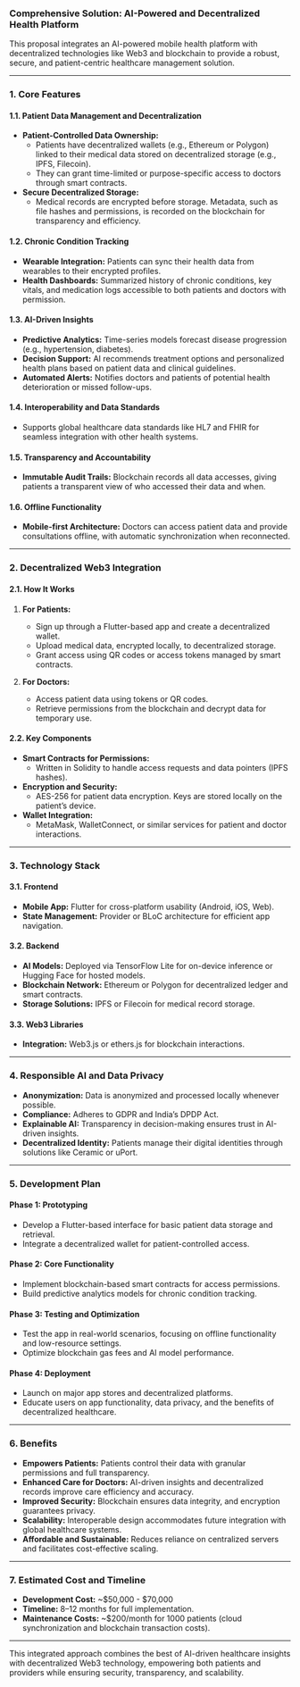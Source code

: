 ### **Comprehensive Solution: AI-Powered and Decentralized Health Platform**  

This proposal integrates an AI-powered mobile health platform with decentralized technologies like Web3 and blockchain to provide a robust, secure, and patient-centric healthcare management solution.  

---

### **1. Core Features**  
#### **1.1. Patient Data Management and Decentralization**  
- **Patient-Controlled Data Ownership:**  
  - Patients have decentralized wallets (e.g., Ethereum or Polygon) linked to their medical data stored on decentralized storage (e.g., IPFS, Filecoin).  
  - They can grant time-limited or purpose-specific access to doctors through smart contracts.  
- **Secure Decentralized Storage:**  
  - Medical records are encrypted before storage. Metadata, such as file hashes and permissions, is recorded on the blockchain for transparency and efficiency.  

#### **1.2. Chronic Condition Tracking**  
- **Wearable Integration:** Patients can sync their health data from wearables to their encrypted profiles.  
- **Health Dashboards:** Summarized history of chronic conditions, key vitals, and medication logs accessible to both patients and doctors with permission.  

#### **1.3. AI-Driven Insights**  
- **Predictive Analytics:** Time-series models forecast disease progression (e.g., hypertension, diabetes).  
- **Decision Support:** AI recommends treatment options and personalized health plans based on patient data and clinical guidelines.  
- **Automated Alerts:** Notifies doctors and patients of potential health deterioration or missed follow-ups.  

#### **1.4. Interoperability and Data Standards**  
- Supports global healthcare data standards like HL7 and FHIR for seamless integration with other health systems.  

#### **1.5. Transparency and Accountability**  
- **Immutable Audit Trails:** Blockchain records all data accesses, giving patients a transparent view of who accessed their data and when.  

#### **1.6. Offline Functionality**  
- **Mobile-first Architecture:** Doctors can access patient data and provide consultations offline, with automatic synchronization when reconnected.  

---

### **2. Decentralized Web3 Integration**  
#### **2.1. How It Works**  
1. **For Patients:**  
   - Sign up through a Flutter-based app and create a decentralized wallet.  
   - Upload medical data, encrypted locally, to decentralized storage.  
   - Grant access using QR codes or access tokens managed by smart contracts.  

2. **For Doctors:**  
   - Access patient data using tokens or QR codes.  
   - Retrieve permissions from the blockchain and decrypt data for temporary use.  

#### **2.2. Key Components**  
- **Smart Contracts for Permissions:**  
  - Written in Solidity to handle access requests and data pointers (IPFS hashes).  
- **Encryption and Security:**  
  - AES-256 for patient data encryption. Keys are stored locally on the patient’s device.  
- **Wallet Integration:**  
  - MetaMask, WalletConnect, or similar services for patient and doctor interactions.  

---

### **3. Technology Stack**  
#### **3.1. Frontend**  
- **Mobile App:** Flutter for cross-platform usability (Android, iOS, Web).  
- **State Management:** Provider or BLoC architecture for efficient app navigation.  

#### **3.2. Backend**  
- **AI Models:** Deployed via TensorFlow Lite for on-device inference or Hugging Face for hosted models.  
- **Blockchain Network:** Ethereum or Polygon for decentralized ledger and smart contracts.  
- **Storage Solutions:** IPFS or Filecoin for medical record storage.  

#### **3.3. Web3 Libraries**  
- **Integration:** Web3.js or ethers.js for blockchain interactions.  

---

### **4. Responsible AI and Data Privacy**  
- **Anonymization:** Data is anonymized and processed locally whenever possible.  
- **Compliance:** Adheres to GDPR and India’s DPDP Act.  
- **Explainable AI:** Transparency in decision-making ensures trust in AI-driven insights.  
- **Decentralized Identity:** Patients manage their digital identities through solutions like Ceramic or uPort.  

---

### **5. Development Plan**  
#### **Phase 1: Prototyping**  
- Develop a Flutter-based interface for basic patient data storage and retrieval.  
- Integrate a decentralized wallet for patient-controlled access.  

#### **Phase 2: Core Functionality**  
- Implement blockchain-based smart contracts for access permissions.  
- Build predictive analytics models for chronic condition tracking.  

#### **Phase 3: Testing and Optimization**  
- Test the app in real-world scenarios, focusing on offline functionality and low-resource settings.  
- Optimize blockchain gas fees and AI model performance.  

#### **Phase 4: Deployment**  
- Launch on major app stores and decentralized platforms.  
- Educate users on app functionality, data privacy, and the benefits of decentralized healthcare.  

---

### **6. Benefits**  
- **Empowers Patients:** Patients control their data with granular permissions and full transparency.  
- **Enhanced Care for Doctors:** AI-driven insights and decentralized records improve care efficiency and accuracy.  
- **Improved Security:** Blockchain ensures data integrity, and encryption guarantees privacy.  
- **Scalability:** Interoperable design accommodates future integration with global healthcare systems.  
- **Affordable and Sustainable:** Reduces reliance on centralized servers and facilitates cost-effective scaling.  

---

### **7. Estimated Cost and Timeline**  
- **Development Cost:** ~$50,000 - $70,000  
- **Timeline:** 8–12 months for full implementation.  
- **Maintenance Costs:** ~$200/month for 1000 patients (cloud synchronization and blockchain transaction costs).  

---

This integrated approach combines the best of AI-driven healthcare insights with decentralized Web3 technology, empowering both patients and providers while ensuring security, transparency, and scalability.